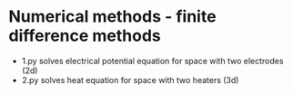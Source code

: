 # Numerical methods - finite difference methods
* 1.py solves electrical potential equation for space with two electrodes (2d)
* 2.py solves heat equation for space with two heaters (3d)